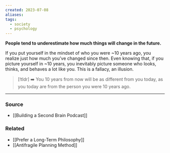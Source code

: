 ```yaml
---
created: 2023-07-08
aliases: 
tags:
  - society
  - psychology
---
```

**People tend to underestimate how much things will change in the future.**

If you put yourself in the mindset of who you were ~10 years ago, you realize just how much you’ve changed since then. Even knowing that, if you picture yourself in ~10 years, you inevitably picture someone who looks, thinks, and behaves a lot like you. This is a fallacy, an illusion.

> [!tldr] ➡️ You 10 years from now will be as different from you today, as you today are from the person you were 10 years ago.

****
### Source
- [[Building a Second Brain Podcast]]

### Related
- [[Prefer a Long-Term Philosophy]]
- [[Antifragile Planning Method]]